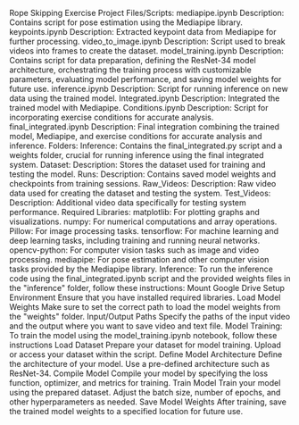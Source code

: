 Rope Skipping Exercise Project
Files/Scripts:
mediapipe.ipynb
Description: Contains script for pose estimation using the Mediapipe library.
keypoints.ipynb
Description: Extracted keypoint data from Mediapipe for further processing.
video_to_image.ipynb
Description: Script used to break videos into frames to create the dataset.
model_training.ipynb
Description: Contains script for data preparation, defining the ResNet-34 model architecture, 
orchestrating the training process with customizable parameters, evaluating model 
performance, and saving model weights for future use.
inference.ipynb
Description: Script for running inference on new data using the trained model.
Integrated.ipynb
Description: Integrated the trained model with Mediapipe.
Conditions.ipynb
Description: Script for incorporating exercise conditions for accurate analysis.
final_integrated.ipynb
Description: Final integration combining the trained model, Mediapipe, and exercise conditions 
for accurate analysis and inference.
Folders:
Inference:
Contains the final_integrated.py script and a weights folder, crucial for running inference using 
the final integrated system.
Dataset:
Description: Stores the dataset used for training and testing the model.
Runs:
Description: Contains saved model weights and checkpoints from training sessions.
Raw_Videos:
Description: Raw video data used for creating the dataset and testing the system.
Test_Videos:
Description: Additional video data specifically for testing system performance.
Required Libraries:
matplotlib: For plotting graphs and visualizations.
numpy: For numerical computations and array operations.
Pillow: For image processing tasks.
tensorflow: For machine learning and deep learning tasks, including training and running neural 
networks.
opencv-python: For computer vision tasks such as image and video processing.
mediapipe: For pose estimation and other computer vision tasks provided by the Mediapipe 
library.
Inference:
To run the inference code using the final_integrated.ipynb script and the provided weights files 
in the "inference" folder, follow these instructions:
Mount Google Drive
Setup Environment
Ensure that you have installed required libraries. 
Load Model Weights
Make sure to set the correct path to load the model weights from the "weights" folder.
Input/Output Paths
Specify the paths of the input video and the output where you want to save video and text file.
Model Training:
To train the model using the model_training.ipynb notebook, follow these instructions
Load Dataset
Prepare your dataset for model training. Upload or access your dataset within the script.
Define Model Architecture
Define the architecture of your model. Use a pre-defined architecture such as ResNet-34.
Compile Model
Compile your model by specifying the loss function, optimizer, and metrics for training.
Train Model
Train your model using the prepared dataset. Adjust the batch size, number of epochs, and 
other hyperparameters as needed.
Save Model Weights
After training, save the trained model weights to a specified location for future use.
